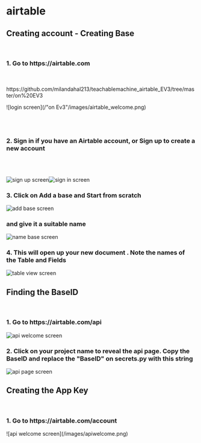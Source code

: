 # airtable

<h2>Creating account - Creating Base </h2> </br>
<h3> 1. Go to https://airtable.com </h3>
</br>
</br> https://github.com/milandahal213/teachablemachine_airtable_EV3/tree/master/on%20EV3

![login screen](/"on Ev3"/images/airtable_welcome.png)

</br>
</br>

<h3> 2. Sign in if you have an Airtable account, or Sign up to create a new account</h3>
</br>
</br> 

![sign up screen](/images/signup.png)![sign in screen](/images/signin.png)

<h3> 3. Click on Add a base and Start from scratch   </h3>     

![add base screen](/images/addbase.png)

<h3> and give it a suitable name</h3> 

![name base screen](/images/namebase.png)
        
<h3> 4. This will open up your new document . Note the names of the Table and Fields </h3>
        
![table view screen](/images/tableview.png)

<h2>Finding the BaseID  </h2> </br>

<h3> 1. Go to https://airtable.com/api </h3>

![api welcome screen](/images/apiwelcome.png)

<h3> 2. Click on your project name to reveal the api page. Copy the BaseID and replace the "BaseID" on secrets.py with this string </h3>

![api page screen](/images/apipage.png)

<h2> Creating the App Key </h2> </br>

<h3> 1. Go to https://airtable.com/account</h3>
![api welcome screen](/images/apiwelcome.png)

